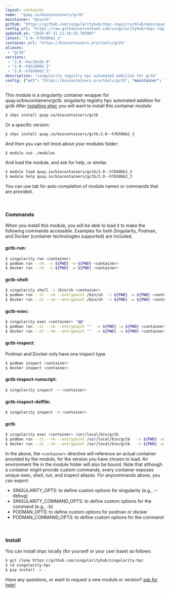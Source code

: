 ```yaml
---
layout: container
name:  "quay.io/biocontainers/gctb"
maintainer: "@vsoch"
github: "https://github.com/singularityhub/shpc-registry/blob/main/quay.io/biocontainers/gctb/container.yaml"
config_url: "https://raw.githubusercontent.com/singularityhub/shpc-registry/main/quay.io/biocontainers/gctb/container.yaml"
updated_at: "2025-07-31 11:18:25.785007"
latest: "2.0--h7b50bb2_3"
container_url: "https://biocontainers.pro/tools/gctb"
aliases:
 - "gctb"
versions:
 - "2.0--hec16e2b_0"
 - "2.0--h031d066_2"
 - "2.0--h7b50bb2_3"
description: "singularity registry hpc automated addition for gctb"
config: {"url": "https://biocontainers.pro/tools/gctb", "maintainer": "@vsoch", "description": "singularity registry hpc automated addition for gctb", "latest": {"2.0--h7b50bb2_3": "sha256:f179926f49de57f6b4895ad37889f95288d6ef98b6b425e854939ed3ce5b7ead"}, "tags": {"2.0--hec16e2b_0": "sha256:e43572f640df477ed441c770ffe645b43d075b9abed060eb579915bdec97d2a8", "2.0--h031d066_2": "sha256:d05efac776e958b32da3cb593c829bd24249908b80ebfc93172e62eb74979d53", "2.0--h7b50bb2_3": "sha256:f179926f49de57f6b4895ad37889f95288d6ef98b6b425e854939ed3ce5b7ead"}, "docker": "quay.io/biocontainers/gctb", "aliases": {"gctb": "/usr/local/bin/gctb"}}
---
```


This module is a singularity container wrapper for quay.io/biocontainers/gctb.
singularity registry hpc automated addition for gctb
After [installing shpc](#install) you will want to install this container module:


```bash
$ shpc install quay.io/biocontainers/gctb
```

Or a specific version:

```bash
$ shpc install quay.io/biocontainers/gctb:2.0--h7b50bb2_3
```

And then you can tell lmod about your modules folder:

```bash
$ module use ./modules
```

And load the module, and ask for help, or similar.

```bash
$ module load quay.io/biocontainers/gctb/2.0--h7b50bb2_3
$ module help quay.io/biocontainers/gctb/2.0--h7b50bb2_3
```

You can use tab for auto-completion of module names or commands that are provided.

<br>

### Commands

When you install this module, you will be able to load it to make the following commands accessible.
Examples for both Singularity, Podman, and Docker (container technologies supported) are included.

#### gctb-run:

```bash
$ singularity run <container>
$ podman run --rm  -v ${PWD} -w ${PWD} <container>
$ docker run --rm  -v ${PWD} -w ${PWD} <container>
```

#### gctb-shell:

```bash
$ singularity shell -s /bin/sh <container>
$ podman run --it --rm --entrypoint /bin/sh  -v ${PWD} -w ${PWD} <container>
$ docker run --it --rm --entrypoint /bin/sh  -v ${PWD} -w ${PWD} <container>
```

#### gctb-exec:

```bash
$ singularity exec <container> "$@"
$ podman run --it --rm --entrypoint ""  -v ${PWD} -w ${PWD} <container> "$@"
$ docker run --it --rm --entrypoint ""  -v ${PWD} -w ${PWD} <container> "$@"
```

#### gctb-inspect:

Podman and Docker only have one inspect type.

```bash
$ podman inspect <container>
$ docker inspect <container>
```

#### gctb-inspect-runscript:

```bash
$ singularity inspect -r <container>
```

#### gctb-inspect-deffile:

```bash
$ singularity inspect -d <container>
```


#### gctb

```bash
$ singularity exec <container> /usr/local/bin/gctb
$ podman run --it --rm --entrypoint /usr/local/bin/gctb   -v ${PWD} -w ${PWD} <container> -c " $@"
$ docker run --it --rm --entrypoint /usr/local/bin/gctb   -v ${PWD} -w ${PWD} <container> -c " $@"
```



In the above, the `<container>` directive will reference an actual container provided
by the module, for the version you have chosen to load. An environment file in the
module folder will also be bound. Note that although a container
might provide custom commands, every container exposes unique exec, shell, run, and
inspect aliases. For anycommands above, you can export:

 - SINGULARITY_OPTS: to define custom options for singularity (e.g., --debug)
 - SINGULARITY_COMMAND_OPTS: to define custom options for the command (e.g., -b)
 - PODMAN_OPTS: to define custom options for podman or docker
 - PODMAN_COMMAND_OPTS: to define custom options for the command

<br>

### Install

You can install shpc locally (for yourself or your user base) as follows:

```bash
$ git clone https://github.com/singularityhub/singularity-hpc
$ cd singularity-hpc
$ pip install -e .
```

Have any questions, or want to request a new module or version? [ask for help!](https://github.com/singularityhub/singularity-hpc/issues)